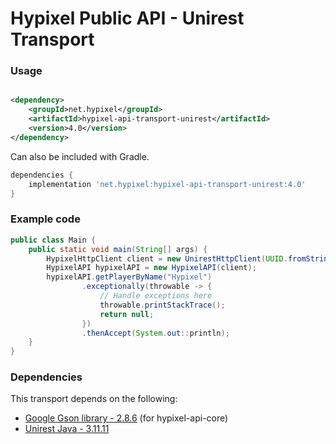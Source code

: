 Hypixel Public API - Unirest Transport
======

### Usage

```xml

<dependency>
    <groupId>net.hypixel</groupId>
    <artifactId>hypixel-api-transport-unirest</artifactId>
    <version>4.0</version>
</dependency>
```

Can also be included with Gradle.

```gradle
dependencies {
    implementation 'net.hypixel:hypixel-api-transport-unirest:4.0'
}
```

### Example code

```java
public class Main {
    public static void main(String[] args) {
        HypixelHttpClient client = new UnirestHttpClient(UUID.fromString("your-api-key-here"));
        HypixelAPI hypixelAPI = new HypixelAPI(client);
        hypixelAPI.getPlayerByName("Hypixel")
                .exceptionally(throwable -> {
                    // Handle exceptions here
                    throwable.printStackTrace();
                    return null;
                })
                .thenAccept(System.out::println);
    }
}
```

### Dependencies

This transport depends on the following:

* [Google Gson library - 2.8.6](https://mvnrepository.com/artifact/com.google.code.gson/gson) (for hypixel-api-core)
* [Unirest Java - 3.11.11](https://mvnrepository.com/artifact/com.konghq/unirest-java)
